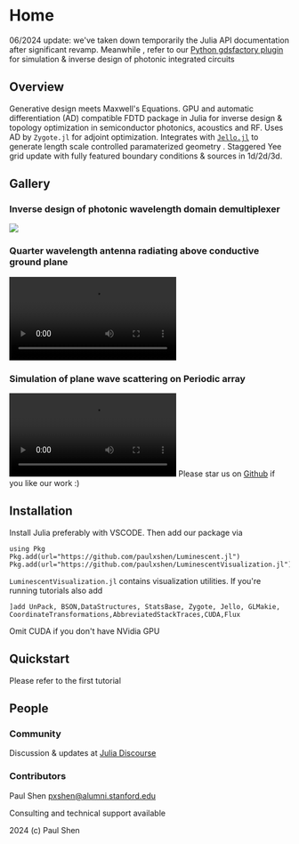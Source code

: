 # Home
06/2024 update: we've taken down temporarily the Julia API documentation after significant revamp. Meanwhile , refer to our [Python gdsfactory plugin](py.html) for simulation & inverse design of photonic integrated circuits 
## Overview
Generative design meets Maxwell's Equations. GPU and automatic differentiation (AD) compatible FDTD package in Julia for inverse design & topology optimization in semiconductor photonics, acoustics and RF. Uses AD by `Zygote.jl` for adjoint optimization. Integrates with [`Jello.jl`](https://github.com/paulxshen/Jello.jl) to generate length scale controlled paramaterized geometry . Staggered Yee grid update with fully featured boundary conditions & sources in 1d/2d/3d. 
## Gallery

###  Inverse design of photonic wavelength domain demultiplexer 
![](assets/demux.png)
### Quarter wavelength antenna radiating above conductive ground plane
![](assets/quarter_wavelength_antenna.mp4)
### Simulation of plane wave scattering on Periodic array
![](assets/periodic_scattering.mp4)
Please star us on [Github](https://github.com/paulxshen/Luminescent.jl) if you like our work :)
## Installation
Install Julia preferably with VSCODE. Then add our package  via 
```
using Pkg
Pkg.add(url="https://github.com/paulxshen/Luminescent.jl")
Pkg.add(url="https://github.com/paulxshen/LuminescentVisualization.jl")
```
`LuminescentVisualization.jl` contains visualization utilities. If you're running tutorials also add
```
]add UnPack, BSON,DataStructures, StatsBase, Zygote, Jello, GLMakie, CoordinateTransformations,AbbreviatedStackTraces,CUDA,Flux
```
Omit CUDA if you don't have NVidia GPU
## Quickstart
Please refer to the first tutorial 
## People
### Community
Discussion & updates at [Julia Discourse](https://discourse.julialang.org/t/pre-ann-differentiable-fdtd-for-inverse-design-in-photonics-acoustics-and-rf/105405/12)
### Contributors
Paul Shen <pxshen@alumni.stanford.edu>  

Consulting and technical support available  

2024 (c) Paul Shen  